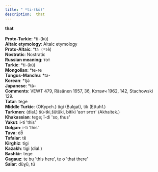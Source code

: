 ```yaml
---
title: " *ti-(kü)"
description:  that
---
```

<strong> that</strong><br><br>
<strong>Proto-Turkic</strong>:  *ti-(kü)<br>
<strong>Altaic etymology</strong>:  Altaic etymology<br>
<strong> Proto-Altaic</strong>:  *t`à (*t`è)<br>
<strong>Nostratic</strong>:  Nostratic<br>
<strong>Russian meaning</strong>:  тот<br>
<strong>Turkic</strong>:  *ti-(kü)<br>
<strong>Mongolian</strong>:  *te-re<br>
<strong>Tungus-Manchu</strong>:  *ta-<br>
<strong>Korean</strong>:  *tjǝ́<br>
<strong>Japanese</strong>:  *tǝ̀-<br>
<strong>Comments</strong>:  VEWT 479, Räsänen 1957, 36, Котвич 1962, 142, Stachowski 129.<br>
<strong>Tatar</strong>:  tege<br>
<strong>Middle Turkic</strong>:  (OKypch.) tigi (Bulgat), tik (Ettuhf.)<br>
<strong>Turkmen</strong>:  (dial.) šü-tki,šütüki, bitiki 'вот этот' (Akhaltek.)<br>
<strong>Khakassian</strong>:  tege; ĭ-di 'so, thus'<br>
<strong>Yakut</strong>:  i-ti 'this'<br>
<strong>Dolgan</strong>:  i-ti 'this'<br>
<strong>Tuva</strong>:  dȫ<br>
<strong>Tofalar</strong>:  tē<br>
<strong>Kirghiz</strong>:  tigi<br>
<strong>Kazakh</strong>:  tigi (dial.)<br>
<strong>Bashkir</strong>:  tege<br>
<strong>Gagauz</strong>:  te bu 'this here', te o 'that there'<br>
<strong>Salar</strong>:  düɣü, tǖ<br>


